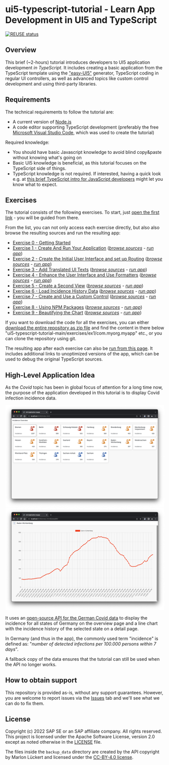 # ui5-typescript-tutorial - Learn App Development in UI5 and TypeScript

[![REUSE status](https://api.reuse.software/badge/github.com/SAP-samples/ui5-typescript-tutorial)](https://api.reuse.software/info/github.com/SAP-samples/ui5-typescript-tutorial)

## Overview

This brief (~2-hours) tutorial introduces developers to UI5 application development *in TypeScript*. It includes creating a basic application from the TypeScript template using the ["easy-UI5"](https://github.com/SAP/generator-easy-ui5) generator, TypeScript coding in regular UI controllers, as well as advanced topics like custom control development and using third-party libraries.

## Requirements

The technical requirements to follow the tutorial are:

* A current version of [Node.js](https://nodejs.org/)
* A code editor supporting TypeScript development (preferably the free [Microsoft Visual Studio Code](https://code.visualstudio.com/), which was used to create the tutorial)

Required knowledge:

* You should have basic Javascript knowledge to avoid blind copy&paste without knowing what's going on
* Basic UI5 knowledge is beneficial, as this tutorial focuses on the TypeScript side of things.
* TypeScript knowledge is not required. If interested, having a quick look e.g. at [this brief TypeScript intro for JavaScript developers](https://www.typescriptlang.org/docs/handbook/typescript-in-5-minutes.html) might let you know what to expect.

## Exercises

The tutorial consists of the following exercises. To start, just [open the first link](exercises/ex0/) - you will be guided from there.

From the list, you can not only access each exercise directly, but also also browse the resulting sources and run the resulting app:
* [Exercise 0 - Getting Started](exercises/ex0/)
* [Exercise 1 - Create And Run Your Application](exercises/ex1/) (*[browse sources](exercises/ex1/com.myorg.myapp) - [run app](https://sap-samples.github.io/ui5-typescript-tutorial/exercises/ex1/)*)
* [Exercise 2 - Create the Initial User Interface and set up Routing](exercises/ex2/) (*[browse sources](exercises/ex2/com.myorg.myapp) - [run app](https://sap-samples.github.io/ui5-typescript-tutorial/exercises/ex2/)*)
* [Exercise 3 - Add Translated UI Texts](exercises/ex3/) (*[browse sources](exercises/ex3/com.myorg.myapp) - [run app](https://sap-samples.github.io/ui5-typescript-tutorial/exercises/ex3/)*)
* [Exercise 4 - Enhance the User Interface and Use Formatters](exercises/ex4/) (*[browse sources](exercises/ex4/com.myorg.myapp) - [run app](https://sap-samples.github.io/ui5-typescript-tutorial/exercises/ex4/)*)
* [Exercise 5 - Create a Second View](exercises/ex5/) (*[browse sources](exercises/ex5/com.myorg.myapp) - [run app](https://sap-samples.github.io/ui5-typescript-tutorial/exercises/ex5/)*)
* [Exercise 6 - Load Incidence History Data](exercises/ex6/) (*[browse sources](exercises/ex6/com.myorg.myapp) - [run app](https://sap-samples.github.io/ui5-typescript-tutorial/exercises/ex6/)*)
* [Exercise 7 - Create and Use a Custom Control](exercises/ex7/) (*[browse sources](exercises/ex7/com.myorg.myapp) - [run app](https://sap-samples.github.io/ui5-typescript-tutorial/exercises/ex7/)*)
* [Exercise 8 - Using NPM Packages](exercises/ex8/) (*[browse sources](exercises/ex8/com.myorg.myapp) - [run app](https://sap-samples.github.io/ui5-typescript-tutorial/exercises/ex8/)*)
* [Exercise 9 - Beautifying the Chart](exercises/ex9/) (*[browse sources](exercises/ex9/com.myorg.myapp) - [run app](https://sap-samples.github.io/ui5-typescript-tutorial/exercises/ex9/)*)

If you want to download the code for all the exercises, you can either [download the entire repository as zip file](https://github.com/SAP-samples/ui5-typescript-tutorial/archive/refs/heads/main.zip) and find the content in there below "ui5-typescript-tutorial-main/exercises/ex1/com.myorg.myapp" etc., or you can clone the repository using git.<br>

The resulting app after each exercise can also be [run from this page](https://sap-samples.github.io/ui5-typescript-tutorial). It includes additional links to unoptimized versions of the app, which can be used to debug the original TypeScript sources.

## High-Level Application Idea

As the *Covid* topic has been in global focus of attention for a long time now, the purpose of the application developed in this tutorial is to display Covid infection incidence data.

![Main](images/main.png)
![Detail](images/detail.png)

It uses an [open-source API for the German Covid data](https://github.com/marlon360/rki-covid-api) to display the incidence for all states of Germany on the overview page and a line chart with the incidence history of the selected state on a detail page.

In Germany (and thus in the app), the commonly used term "incidence" is defined as: "*number of detected infections per 100.000 persons within 7 days*".

A fallback copy of the data ensures that the tutorial can still be used when the API no longer works.

## How to obtain support

This repository is provided as-is, without any support guarantees. However, you are welcome to report issues via the [Issues](../../issues) tab and we'll see what we can do to fix them.

## License

Copyright (c) 2022 SAP SE or an SAP affiliate company. All rights reserved. This project is licensed under the Apache Software License, version 2.0 except as noted otherwise in the [LICENSE](LICENSES/Apache-2.0.txt) file.

The files inside the `backup_data` directory are created by the API copyright by Marlon Lückert and licensed under the [CC-BY-4.0 license](LICENSES/CC-BY-4.0.txt).
